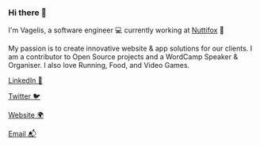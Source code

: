 ### Hi there 👋

I'm Vagelis, a software engineer 💻 currently working at [Nuttifox](https:/nuttifox.com) 🦊

My passion is to create innovative website & app solutions for our clients. 
I am a contributor to Open Source projects and a WordCamp Speaker & Organiser.
I also love Running, Food, and Video Games. 


[LinkedIn 💼](https://www.linkedin.com/in/vagelisp/)

[Twitter 🐦](https://twitter.com/vagpapdev)

[Website 🌍](https://vagelis.dev)

[Email 📬](mailto:hello@vagelis.dev)
